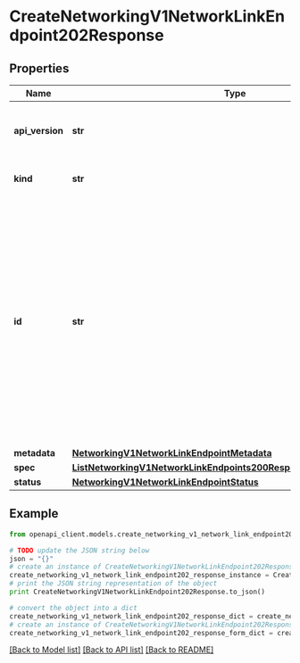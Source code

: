 # CreateNetworkingV1NetworkLinkEndpoint202Response


## Properties
Name | Type | Description | Notes
------------ | ------------- | ------------- | -------------
**api_version** | **str** | APIVersion defines the schema version of this representation of a resource. | [optional] [readonly] 
**kind** | **str** | Kind defines the object this REST resource represents. | [optional] [readonly] 
**id** | **str** | ID is the \&quot;natural identifier\&quot; for an object within its scope/namespace; it is normally unique across time but not space. That is, you can assume that the ID will not be reclaimed and reused after an object is deleted (\&quot;time\&quot;); however, it may collide with IDs for other object &#x60;kinds&#x60; or objects of the same &#x60;kind&#x60; within a different scope/namespace (\&quot;space\&quot;). | [optional] [readonly] 
**metadata** | [**NetworkingV1NetworkLinkEndpointMetadata**](NetworkingV1NetworkLinkEndpointMetadata.md) |  | [optional] 
**spec** | [**ListNetworkingV1NetworkLinkEndpoints200ResponseAllOfDataInnerSpec**](ListNetworkingV1NetworkLinkEndpoints200ResponseAllOfDataInnerSpec.md) |  | 
**status** | [**NetworkingV1NetworkLinkEndpointStatus**](NetworkingV1NetworkLinkEndpointStatus.md) |  | 

## Example

```python
from openapi_client.models.create_networking_v1_network_link_endpoint202_response import CreateNetworkingV1NetworkLinkEndpoint202Response

# TODO update the JSON string below
json = "{}"
# create an instance of CreateNetworkingV1NetworkLinkEndpoint202Response from a JSON string
create_networking_v1_network_link_endpoint202_response_instance = CreateNetworkingV1NetworkLinkEndpoint202Response.from_json(json)
# print the JSON string representation of the object
print CreateNetworkingV1NetworkLinkEndpoint202Response.to_json()

# convert the object into a dict
create_networking_v1_network_link_endpoint202_response_dict = create_networking_v1_network_link_endpoint202_response_instance.to_dict()
# create an instance of CreateNetworkingV1NetworkLinkEndpoint202Response from a dict
create_networking_v1_network_link_endpoint202_response_form_dict = create_networking_v1_network_link_endpoint202_response.from_dict(create_networking_v1_network_link_endpoint202_response_dict)
```
[[Back to Model list]](../ccloud/README.md#documentation-for-models) [[Back to API list]](../ccloud/README.md#documentation-for-api-endpoints) [[Back to README]](../ccloud/README.md)


